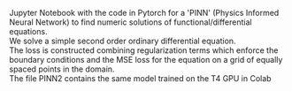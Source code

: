 Jupyter Notebook with the code in Pytorch for a 'PINN' (Physics Informed Neural Network) to find numeric solutions of functional/differential equations.\
We solve a simple second order ordinary differential equation.\
The loss is constructed combining regularization terms which enforce the boundary conditions and the MSE loss for the equation on a grid of equally spaced points in the domain. \
The file PINN2 contains the same model trained on the T4 GPU in Colab
